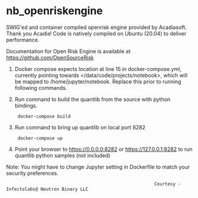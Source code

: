 # nb_openriskengine
SWIG'ed and container compiled openrisk engine provided by Acadiasoft. Thank you Acadia! Code is natively compiled on Ubuntu (20.04) to deliver performance. 

Documentation for Open Risk Engine is available at https://github.com/OpenSourceRisk

1. Docker compose expects location at line 15 in docker-compose.yml, currently pointing towards </data/code/projects/notebook>, which will be mapped to /home/jupyter/notebook. Replace this prior to running following commands.

2. Run  command to build the quantlib from the source with python bindings.

        docker-compose build

3. Run  command to bring up quantlib on local port 8282

        docker-compose up
        
4. Point your browser to https://0.0.0.0:8282 or https://127.0.0.1:8282 to run quantlib python samples (not included)       

Note: You might have to change Jupyter setting in Dockerfile to match your security preferences.

                                                            Courtesy - Infectolabs@ Neutron Binary LLC
        

